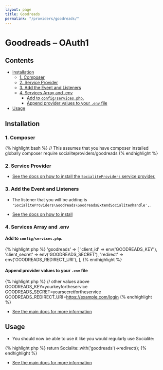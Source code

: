 ```yaml
---
layout: page
title: Goodreads
permalink: "/providers/goodreads/"
---
```

# Goodreads – OAuth1

## Contents

- [Installation](#installation)
  - [1. Composer](#1-composer)
  - [2. Service Provider](#2-service-provider)
  - [3. Add the Event and Listeners](#3-add-the-event-and-listeners)
  - [4. Services Array and .env](#4-services-array-and-env)
    - [Add to `config/services.php`.](#add-to-configservicesphp)
    - [Append provider values to your `.env` file](#append-provider-values-to-your-env-file)
- [Usage](#usage)


## Installation

### 1. Composer

{% highlight bash %}
// This assumes that you have composer installed globally
composer require socialiteproviders/goodreads
{% endhighlight %}

### 2. Service Provider

* [See the docs on how to install the `SocialiteProviders` service provider.](https://github.com/SocialiteProviders/Manager#2-service-provider)


### 3. Add the Event and Listeners

* The listener that you will be adding is `'SocialiteProviders\Goodreads\GoodreadsExtendSocialite@handle',`.

* [See the docs on how to install](https://github.com/SocialiteProviders/Manager#3-add-the-event-and-listeners)

### 4. Services Array and .env

#### Add to `config/services.php`.

{% highlight php %}
'goodreads' => [
    'client_id' => env('GOODREADS_KEY'),
    'client_secret' => env('GOODREADS_SECRET'),
    'redirect' => env('GOODREADS_REDIRECT_URI'),
],
{% endhighlight %}

#### Append provider values to your `.env` file

{% highlight php %}
// other values above
GOODREADS_KEY=yourkeyfortheservice
GOODREADS_SECRET=yoursecretfortheservice
GOODREADS_REDIRECT_URI=https://example.com/login
{% endhighlight %}

* [See the main docs for more information](https://github.com/SocialiteProviders/Manager#4-services-array-and-env)


## Usage

* You should now be able to use it like you would regularly use Socialite:

{% highlight php %}
return Socialite::with('goodreads')->redirect();
{% endhighlight %}

* [See the main docs for more information](https://github.com/SocialiteProviders/Manager#usage)
